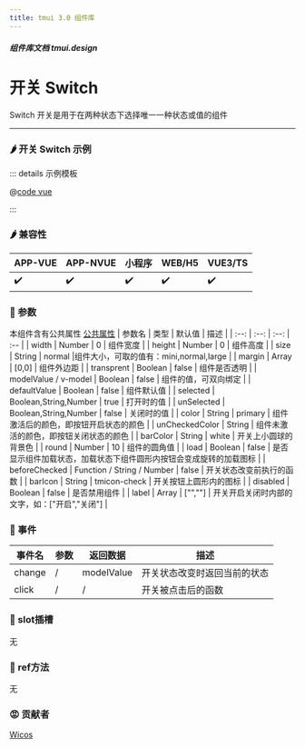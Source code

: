 ```yaml
---
title: tmui 3.0 组件库
---
```


<dirtoc></dirtoc>

##### 组件库文档 tmui.design

# 开关 Switch
Switch 开关是用于在两种状态下选择唯一一种状态或值的组件

---

### :hot_pepper: 开关 Switch 示例

<webview url="https://tmui.design/h5/#/pages/form/switch"></webview>

::: details 示例模板

@[code vue](pages/form/switch.nvue)

:::

### :hot_pepper: 兼容性

| APP-VUE | APP-NVUE | 小程序 | WEB/H5 | VUE3/TS |
| --- | --- | --- | --- | --- |
| :heavy_check_mark: | :heavy_check_mark: | :heavy_check_mark: | :heavy_check_mark: | :heavy_check_mark: |

### :seedling: 参数

本组件含有公共属性 [公共属性](/doc/spec/组件公共样式.md)
| 参数名 | 类型 | 默认值 | 描述 |
| :--: | :--: | :--: | :-- |
| width | Number | 0 | 组件宽度 |
| height | Number | 0 | 组件高度 |
| size | String | normal |组件大小，可取的值有：mini,normal,large |
| margin | Array | [0,0] | 组件外边距 |
| transprent | Boolean | false | 组件是否透明 |
| modelValue / v-model | Boolean | false | 组件的值，可双向绑定  |
| defaultValue | Boolean | false | 组件默认值 |
| selected<Badge type="danger" text="v3.0.83+" vertical="middle" /> | Boolean,String,Number | true | 打开时的值 |
| unSelected<Badge type="danger" text="v3.0.83+" vertical="middle" /> | Boolean,String,Number | false | 关闭时的值 |
| color | String | primary | 组件激活后的颜色，即按钮开启状态的颜色 |
| unCheckedColor | String | 组件未激活的颜色，即按钮关闭状态的颜色 |
| barColor | String | white | 开关上小圆球的背景色 |
| round | Number | 10 | 组件的圆角值 |
| load | Boolean | false | 是否显示组件加载状态，加载状态下组件圆形内按钮会变成旋转的加载图标 |
| beforeChecked | Function / String / Number | false | 开关状态改变前执行的函数 |
| barIcon | String | tmicon-check | 开关按钮上圆形内的图标 |
| disabled | Boolean | false | 是否禁用组件 |
| label | Array | ["",""] | 开关开启关闭时内部的文字，如：["开启","关闭"] |

### :rose: 事件

| 事件名 | 参数 | 返回数据 | 描述 |
| --- | --- | --- | --- |
| change | / | modelValue | 开关状态改变时返回当前的状态 |
| click | / | / | 开关被点击后的函数 |

### :corn: slot插槽

无

### :green_salad: ref方法

无

### :rage: 贡献者

[Wicos](http://wicos.me)